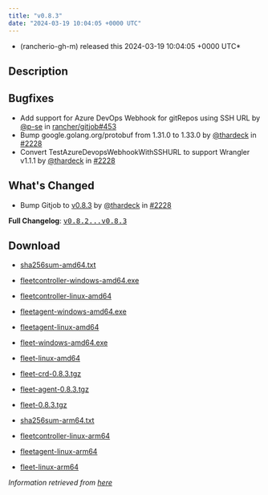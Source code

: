 ```yaml
---
title: "v0.8.3"
date: "2024-03-19 10:04:05 +0000 UTC"
---
```



* (rancherio-gh-m) released this 2024-03-19 10:04:05 +0000 UTC*



## Description


<h2>Bugfixes</h2>
<ul>
<li>Add support for Azure DevOps Webhook for gitRepos using SSH URL by <a class="user-mention notranslate" data-hovercard-type="user" data-hovercard-url="/users/p-se/hovercard" data-octo-click="hovercard-link-click" data-octo-dimensions="link_type:self" href="https://github.com/p-se">@p-se</a> in <a class="issue-link js-issue-link" data-error-text="Failed to load title" data-id="2186666693" data-permission-text="Title is private" data-url="https://github.com/rancher/gitjob/issues/453" data-hovercard-type="pull_request" data-hovercard-url="/rancher/gitjob/pull/453/hovercard" href="https://github.com/rancher/gitjob/pull/453">rancher/gitjob#453</a></li>
<li>Bump google.golang.org/protobuf from 1.31.0 to 1.33.0 by <a class="user-mention notranslate" data-hovercard-type="user" data-hovercard-url="/users/thardeck/hovercard" data-octo-click="hovercard-link-click" data-octo-dimensions="link_type:self" href="https://github.com/thardeck">@thardeck</a> in <a class="issue-link js-issue-link" data-error-text="Failed to load title" data-id="2188388938" data-permission-text="Title is private" data-url="https://github.com/rancher/fleet/issues/2228" data-hovercard-type="pull_request" data-hovercard-url="/rancher/fleet/pull/2228/hovercard" href="https://github.com/rancher/fleet/pull/2228">#2228</a></li>
<li>Convert TestAzureDevopsWebhookWithSSHURL to support Wrangler v1.1.1 by <a class="user-mention notranslate" data-hovercard-type="user" data-hovercard-url="/users/thardeck/hovercard" data-octo-click="hovercard-link-click" data-octo-dimensions="link_type:self" href="https://github.com/thardeck">@thardeck</a> in <a class="issue-link js-issue-link" data-error-text="Failed to load title" data-id="2188388938" data-permission-text="Title is private" data-url="https://github.com/rancher/fleet/issues/2228" data-hovercard-type="pull_request" data-hovercard-url="/rancher/fleet/pull/2228/hovercard" href="https://github.com/rancher/fleet/pull/2228">#2228</a></li>
</ul>
<h2>What's Changed</h2>
<ul>
<li>Bump Gitjob to <a href="https://github.com/rancher/gitjob/releases/tag/v0.8.3">v0.8.3</a>  by <a class="user-mention notranslate" data-hovercard-type="user" data-hovercard-url="/users/thardeck/hovercard" data-octo-click="hovercard-link-click" data-octo-dimensions="link_type:self" href="https://github.com/thardeck">@thardeck</a> in <a class="issue-link js-issue-link" data-error-text="Failed to load title" data-id="2188388938" data-permission-text="Title is private" data-url="https://github.com/rancher/fleet/issues/2228" data-hovercard-type="pull_request" data-hovercard-url="/rancher/fleet/pull/2228/hovercard" href="https://github.com/rancher/fleet/pull/2228">#2228</a></li>
</ul>
<p><strong>Full Changelog</strong>: <a class="commit-link" href="https://github.com/rancher/fleet/compare/v0.8.2...v0.8.3"><tt>v0.8.2...v0.8.3</tt></a></p>



## Download


* [sha256sum-amd64.txt](https://github.com/rancher/fleet/releases/download/v0.8.3/sha256sum-amd64.txt)

* [fleetcontroller-windows-amd64.exe](https://github.com/rancher/fleet/releases/download/v0.8.3/fleetcontroller-windows-amd64.exe)

* [fleetcontroller-linux-amd64](https://github.com/rancher/fleet/releases/download/v0.8.3/fleetcontroller-linux-amd64)

* [fleetagent-windows-amd64.exe](https://github.com/rancher/fleet/releases/download/v0.8.3/fleetagent-windows-amd64.exe)

* [fleetagent-linux-amd64](https://github.com/rancher/fleet/releases/download/v0.8.3/fleetagent-linux-amd64)

* [fleet-windows-amd64.exe](https://github.com/rancher/fleet/releases/download/v0.8.3/fleet-windows-amd64.exe)

* [fleet-linux-amd64](https://github.com/rancher/fleet/releases/download/v0.8.3/fleet-linux-amd64)

* [fleet-crd-0.8.3.tgz](https://github.com/rancher/fleet/releases/download/v0.8.3/fleet-crd-0.8.3.tgz)

* [fleet-agent-0.8.3.tgz](https://github.com/rancher/fleet/releases/download/v0.8.3/fleet-agent-0.8.3.tgz)

* [fleet-0.8.3.tgz](https://github.com/rancher/fleet/releases/download/v0.8.3/fleet-0.8.3.tgz)

* [sha256sum-arm64.txt](https://github.com/rancher/fleet/releases/download/v0.8.3/sha256sum-arm64.txt)

* [fleetcontroller-linux-arm64](https://github.com/rancher/fleet/releases/download/v0.8.3/fleetcontroller-linux-arm64)

* [fleetagent-linux-arm64](https://github.com/rancher/fleet/releases/download/v0.8.3/fleetagent-linux-arm64)

* [fleet-linux-arm64](https://github.com/rancher/fleet/releases/download/v0.8.3/fleet-linux-arm64)




*Information retrieved from [here](https://github.com/rancher/fleet/releases/tag/v0.8.3)*

